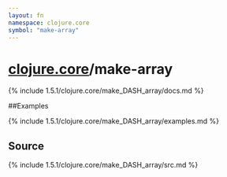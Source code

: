 ```yaml
---
layout: fn
namespace: clojure.core
symbol: "make-array"
---
```


# [clojure.core](../)/make-array

{% include 1.5.1/clojure.core/make_DASH_array/docs.md %}

##Examples

{% include 1.5.1/clojure.core/make_DASH_array/examples.md %}
## Source
{% include 1.5.1/clojure.core/make_DASH_array/src.md %}

